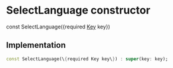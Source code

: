 


# SelectLanguage constructor






const
SelectLanguage(\{required [Key](https:api.flutter.dev/flutter/foundation/Key-class.html) key\})





## Implementation

```dart
const SelectLanguage(\{required Key key\}) : super(key: key);
```







